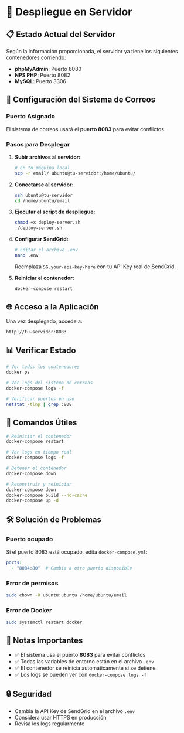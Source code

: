 # 🚀 Despliegue en Servidor

## 📋 Estado Actual del Servidor

Según la información proporcionada, el servidor ya tiene los siguientes contenedores corriendo:

- **phpMyAdmin**: Puerto 8080
- **NPS PHP**: Puerto 8082  
- **MySQL**: Puerto 3306

## 🔧 Configuración del Sistema de Correos

### Puerto Asignado
El sistema de correos usará el **puerto 8083** para evitar conflictos.

### Pasos para Desplegar

1. **Subir archivos al servidor:**
   ```bash
   # En tu máquina local
   scp -r email/ ubuntu@tu-servidor:/home/ubuntu/
   ```

2. **Conectarse al servidor:**
   ```bash
   ssh ubuntu@tu-servidor
   cd /home/ubuntu/email
   ```

3. **Ejecutar el script de despliegue:**
   ```bash
   chmod +x deploy-server.sh
   ./deploy-server.sh
   ```

4. **Configurar SendGrid:**
   ```bash
   # Editar el archivo .env
   nano .env
   ```
   
   Reemplaza `SG.your-api-key-here` con tu API Key real de SendGrid.

5. **Reiniciar el contenedor:**
   ```bash
   docker-compose restart
   ```

## 🌐 Acceso a la Aplicación

Una vez desplegado, accede a:
```
http://tu-servidor:8083
```

## 📊 Verificar Estado

```bash
# Ver todos los contenedores
docker ps

# Ver logs del sistema de correos
docker-compose logs -f

# Verificar puertos en uso
netstat -tlnp | grep :808
```

## 🔧 Comandos Útiles

```bash
# Reiniciar el contenedor
docker-compose restart

# Ver logs en tiempo real
docker-compose logs -f

# Detener el contenedor
docker-compose down

# Reconstruir y reiniciar
docker-compose down
docker-compose build --no-cache
docker-compose up -d
```

## 🛠️ Solución de Problemas

### Puerto ocupado
Si el puerto 8083 está ocupado, edita `docker-compose.yml`:
```yaml
ports:
  - "8084:80"  # Cambia a otro puerto disponible
```

### Error de permisos
```bash
sudo chown -R ubuntu:ubuntu /home/ubuntu/email
```

### Error de Docker
```bash
sudo systemctl restart docker
```

## 📝 Notas Importantes

- ✅ El sistema usa el puerto **8083** para evitar conflictos
- ✅ Todas las variables de entorno están en el archivo `.env`
- ✅ El contenedor se reinicia automáticamente si se detiene
- ✅ Los logs se pueden ver con `docker-compose logs -f`

## 🔒 Seguridad

- Cambia la API Key de SendGrid en el archivo `.env`
- Considera usar HTTPS en producción
- Revisa los logs regularmente
